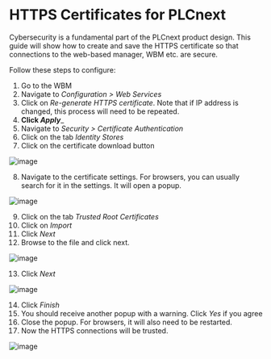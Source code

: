 # HTTPS Certificates for PLCnext
Cybersecurity is a fundamental part of the PLCnext product design. This guide will show how to create and save the HTTPS certificate so that connections to the web-based manager, WBM etc. are secure.

Follow these steps to configure:
1. Go to the WBM
2. Navigate to _Configuration > Web Services_
3. Click on _Re-generate HTTPS certificate_. Note that if IP address is changed, this process will need to be repeated.
4. __Click _Apply____
5. Navigate to _Security > Certificate Authentication_
6. Click on the tab _Identity Stores_
7. Click on the certificate download button

![image](https://github.com/user-attachments/assets/8135444d-d97c-4823-86dd-ca5b06ce0fa5)

8. Navigate to the certificate settings. For browsers, you can usually search for it in the settings. It will open a popup.

![image](https://github.com/user-attachments/assets/09c9794a-935a-47e7-8769-368a8e508264)

9. Click on the tab _Trusted Root Certificates_
10. Click on _Import_
11. Click _Next_
12. Browse to the file and click next.

![image](https://github.com/user-attachments/assets/cfc1f0a0-96d1-4d09-b342-913b1699bfaf)

13. Click _Next_

![image](https://github.com/user-attachments/assets/6f5bd5af-16dd-4a88-8c07-6b35d6929073)

14. Click _Finish_
15. You should receive another popup with a warning. Click _Yes_ if you agree
16. Close the popup. For browsers, it will also need to be restarted.
17. Now the HTTPS connections will be trusted.

![image](https://github.com/user-attachments/assets/9228b6bf-690c-43b1-aeb2-c278ab1833d0)
